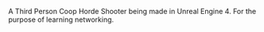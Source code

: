 A Third Person Coop Horde Shooter being made in Unreal Engine 4. For the purpose of learning networking. 
